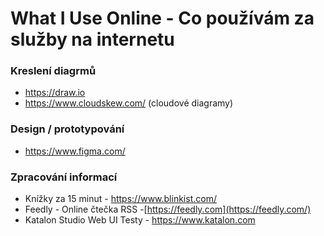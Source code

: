 
# What I Use Online - Co používám za služby na internetu

### Kreslení diagrmů
- https://draw.io
- https://www.cloudskew.com/ (cloudové diagramy)

### Design / prototypování
- https://www.figma.com/

### Zpracování informací
- Knížky za 15 minut - https://www.blinkist.com/
- Feedly - Online čtečka RSS -[https://feedly.com](https://feedly.com/)
- Katalon Studio Web UI Testy  - https://www.katalon.com


<!--stackedit_data:
eyJoaXN0b3J5IjpbLTQ5OTE2Njk1MSwtMTU1OTQ4OTI5NSw2Nz
A1MzEyODFdfQ==
-->

